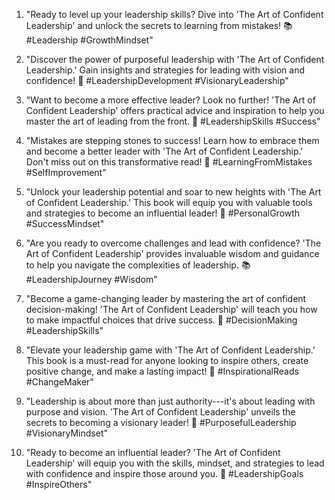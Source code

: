 1. "Ready to level up your leadership skills? Dive into 'The Art of Confident Leadership' and unlock the secrets to learning from mistakes! 📚 #Leadership #GrowthMindset"

2. "Discover the power of purposeful leadership with 'The Art of Confident Leadership.' Gain insights and strategies for leading with vision and confidence! 💪 #LeadershipDevelopment #VisionaryLeadership"

3. "Want to become a more effective leader? Look no further! 'The Art of Confident Leadership' offers practical advice and inspiration to help you master the art of leading from the front. 🌟 #LeadershipSkills #Success"

4. "Mistakes are stepping stones to success! Learn how to embrace them and become a better leader with 'The Art of Confident Leadership.' Don't miss out on this transformative read! 📖 #LearningFromMistakes #SelfImprovement"

5. "Unlock your leadership potential and soar to new heights with 'The Art of Confident Leadership.' This book will equip you with valuable tools and strategies to become an influential leader! 🚀 #PersonalGrowth #SuccessMindset"

6. "Are you ready to overcome challenges and lead with confidence? 'The Art of Confident Leadership' provides invaluable wisdom and guidance to help you navigate the complexities of leadership. 📚 #LeadershipJourney #Wisdom"

7. "Become a game-changing leader by mastering the art of confident decision-making! 'The Art of Confident Leadership' will teach you how to make impactful choices that drive success. 🎯 #DecisionMaking #LeadershipSkills"

8. "Elevate your leadership game with 'The Art of Confident Leadership.' This book is a must-read for anyone looking to inspire others, create positive change, and make a lasting impact! 🌟 #InspirationalReads #ChangeMaker"

9. "Leadership is about more than just authority---it's about leading with purpose and vision. 'The Art of Confident Leadership' unveils the secrets to becoming a visionary leader! 📖 #PurposefulLeadership #VisionaryMindset"

10. "Ready to become an influential leader? 'The Art of Confident Leadership' will equip you with the skills, mindset, and strategies to lead with confidence and inspire those around you. 🌟 #LeadershipGoals #InspireOthers"

